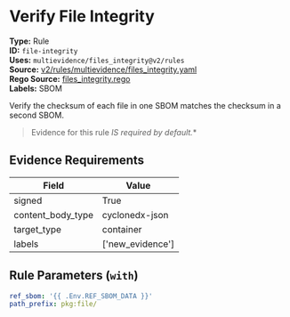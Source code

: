 # Verify File Integrity  
**Type:** Rule  
**ID:** `file-integrity`  
**Uses:** `multievidence/files_integrity@v2/rules`  
**Source:** [v2/rules/multievidence/files_integrity.yaml](https://github.com/scribe-public/sample-policies/v2/rules/multievidence/files_integrity.yaml)  
**Rego Source:** [files_integrity.rego](https://github.com/scribe-public/sample-policies/v2/rules/multievidence/files_integrity.rego)  
**Labels:** SBOM  

Verify the checksum of each file in one SBOM matches the checksum in a second SBOM.

> Evidence for this rule **IS* required by default.**


## Evidence Requirements  
| Field | Value |
|-------|-------|
| signed | True |
| content_body_type | cyclonedx-json |
| target_type | container |
| labels | ['new_evidence'] |

## Rule Parameters (`with`)  
```yaml
ref_sbom: '{{ .Env.REF_SBOM_DATA }}'
path_prefix: pkg:file/
```

